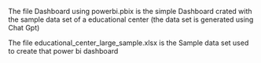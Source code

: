 The file Dashboard using powerbi.pbix is the simple Dashboard crated with the sample data set of a educational center (the data set is generated using Chat Gpt)

The file educational_center_large_sample.xlsx is the Sample data set used to create that power bi dashboard
